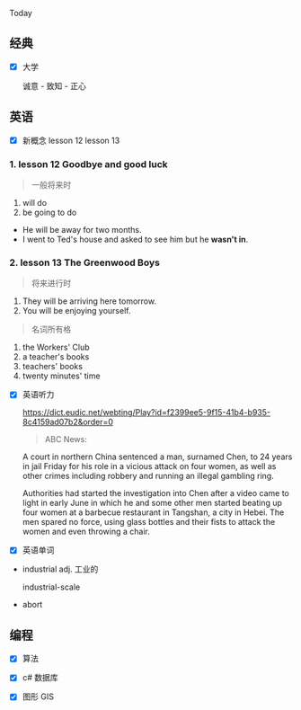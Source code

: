  Today

## 经典

- [x] 大学

    诚意 - 致知 - 正心

## 英语

- [x] 新概念 lesson 12 lesson 13

### 1. lesson 12 Goodbye and good luck

> 一般将来时

1. will do
2. be going to do

- He will be away for two months.
- I went to Ted's house and asked to see him but he **wasn't in**.

### 2. lesson 13 The Greenwood Boys

> 将来进行时

1. They will be arriving here tomorrow.
2. You will be enjoying yourself.

> 名词所有格

1. the Workers' Club
2. a teacher's books
3. teachers' books
4. twenty minutes' time

- [x] 英语听力

    <https://dict.eudic.net/webting/Play?id=f2399ee5-9f15-41b4-b935-8c4159ad07b2&order=0>

    > ABC News:

    A court in northern China sentenced a man, surnamed Chen, to 24 years in jail Friday for his role in a vicious attack on four women, as well as other crimes including robbery and running an illegal gambling ring.

    Authorities had started the investigation into Chen after a video came to light in early June in which he and some other men started beating up four women at a barbecue restaurant in Tangshan, a city in Hebei. The men spared no force, using glass bottles and their fists to attack the women and even throwing a chair.

- [x] 英语单词

- industrial adj. 工业的

    industrial-scale

- abort

## 编程

- [x] 算法

- [x] c# 数据库

- [x] 图形 GIS
